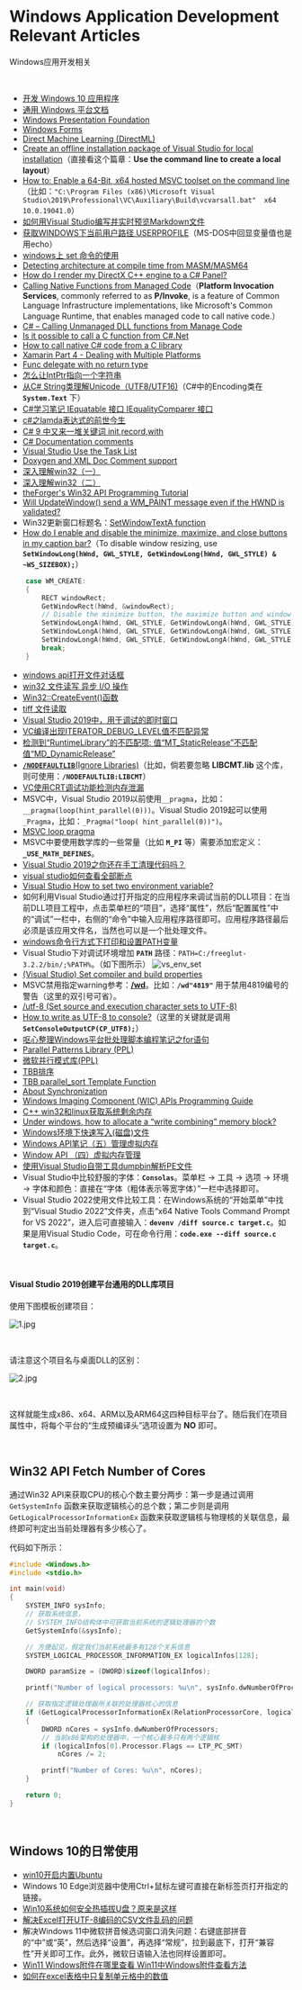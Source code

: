 # Windows Application Development Relevant Articles
Windows应用开发相关

<br />

- [开发 Windows 10 应用程序](https://docs.microsoft.com/zh-cn/learn/paths/develop-windows10-apps/)
- [通用 Windows 平台文档](https://docs.microsoft.com/zh-cn/windows/uwp/)
- [Windows Presentation Foundation](https://docs.microsoft.com/en-us/dotnet/framework/wpf/)
- [Windows Forms](https://docs.microsoft.com/en-us/dotnet/framework/winforms/)
- [Direct Machine Learning (DirectML)](https://docs.microsoft.com/en-us/windows/ai/directml/dml)
- [Create an offline installation package of Visual Studio for local installation](https://learn.microsoft.com/en-us/visualstudio/install/create-an-offline-installation-of-visual-studio)（直接看这个篇章：**Use the command line to create a local layout**）
- [How to: Enable a 64-Bit, x64 hosted MSVC toolset on the command line](https://learn.microsoft.com/en-us/cpp/build/how-to-enable-a-64-bit-visual-cpp-toolset-on-the-command-line)（比如：`"C:\Program Files (x86)\Microsoft Visual Studio\2019\Professional\VC\Auxiliary\Build\vcvarsall.bat"  x64  10.0.19041.0`）
- [如何用Visual Studio编写并实时预览Markdown文件](https://blog.csdn.net/qq_35504602/article/details/108054416)
- [获取WINDOWS下当前用户路径 USERPROFILE](https://blog.csdn.net/woodsp/article/details/51922920)（MS-DOS中回显变量值也是用echo）
- [windows上 set 命令的使用](https://jingyan.baidu.com/article/ab0b56303e0c63c15afa7dfe.html)
- [Detecting architecture at compile time from MASM/MASM64](https://stackoverflow.com/questions/2595550/detecting-architecture-at-compile-time-from-masm-masm64)
- [How do I render my DirectX C++ engine to a C# Panel?](https://gamedev.stackexchange.com/questions/124249/how-do-i-render-my-directx-c-engine-to-a-c-panel)
- [Calling Native Functions from Managed Code](https://docs.microsoft.com/en-us/cpp/dotnet/calling-native-functions-from-managed-code?view=vs-2019)（**Platform Invocation Services**, commonly referred to as **P/Invoke**, is a feature of Common Language Infrastructure implementations, like Microsoft's Common Language Runtime, that enables managed code to call native code.）
- [C# – Calling Unmanaged DLL functions from Manage Code](https://codesteps.com/2018/10/13/c-sharp-calling-unmanaged-dll-functions-from-manage-code/)
- [Is it possible to call a C function from C#.Net](https://stackoverflow.com/questions/11425202/is-it-possible-to-call-a-c-function-from-c-net)
- [How to call native C# code from a C library](https://forums.xamarin.com/discussion/98337/how-to-call-native-c-code-from-a-c-library)
- [Xamarin Part 4 - Dealing with Multiple Platforms](https://docs.microsoft.com/en-us/xamarin/cross-platform/app-fundamentals/building-cross-platform-applications/platform-divergence-abstraction-divergent-implementation)
- [Func delegate with no return type](https://stackoverflow.com/questions/917551/func-delegate-with-no-return-type)
- [怎么让IntPtr指向一个字符串](http://www.myexception.cn/c-sharp/73219.html)
- [从C# String类理解Unicode（UTF8/UTF16)](https://www.cnblogs.com/zizifn/p/4734456.html)（C\#中的Encoding类在 **`System.Text`** 下）
- [C#学习笔记 IEquatable 接口 IEqualityComparer 接口](https://blog.csdn.net/july_yeye/article/details/68951425)
- [c#之lamda表达式的前世今生](https://www.toutiao.com/i6769386569053766157/)
- [C# 9 中又来一堆关键词 init,record,with](https://www.toutiao.com/a6865808561528799756/)
- [C# Documentation comments](https://docs.microsoft.com/en-us/dotnet/csharp/language-reference/language-specification/documentation-comments)
- [Visual Studio Use the Task List](https://docs.microsoft.com/en-us/visualstudio/ide/using-the-task-list)
- [Doxygen and XML Doc Comment support](https://devblogs.microsoft.com/cppblog/doxygen-and-xml-doc-comment-support/)
- [深入理解win32（一）](https://www.anquanke.com/post/id/259450)
- [深入理解win32（二）](https://www.anquanke.com/post/id/260799)
- [theForger's Win32 API Programming Tutorial](http://www.winprog.org/tutorial/)
- [Will UpdateWindow() send a WM_PAINT message even if the HWND is validated?](https://stackoverflow.com/questions/31038543/will-updatewindow-send-a-wm-paint-message-even-if-the-hwnd-is-validated)
- Win32更新窗口标题名：[SetWindowTextA function](https://learn.microsoft.com/en-us/windows/win32/api/winuser/nf-winuser-setwindowtexta)
- [How do I enable and disable the minimize, maximize, and close buttons in my caption bar?](https://devblogs.microsoft.com/oldnewthing/20100604-00/?p=13803)（To disable window resizing, use **`SetWindowLong(hWnd, GWL_STYLE, GetWindowLong(hWnd, GWL_STYLE) & ~WS_SIZEBOX);`**）
```c
    case WM_CREATE:
    {
        RECT windowRect;
        GetWindowRect(hWnd, &windowRect);
        // Disable the minimize button, the maximize button and window resizing.
        SetWindowLongA(hWnd, GWL_STYLE, GetWindowLongA(hWnd, GWL_STYLE) & ~WS_MINIMIZEBOX);
        SetWindowLongA(hWnd, GWL_STYLE, GetWindowLongA(hWnd, GWL_STYLE) & ~WS_MAXIMIZEBOX);
        SetWindowLongA(hWnd, GWL_STYLE, GetWindowLongA(hWnd, GWL_STYLE) & ~WS_SIZEBOX);
        break;
    }
```
- [windows api打开文件对话框](https://www.dgrt.cn/news/show-318637.html?action=onClick)
- [win32 文件读写 异步 I/O 操作](https://blog.csdn.net/wowocpp/article/details/80512606)
- [Win32::CreateEvent()函数](https://blog.csdn.net/su_787910081/article/details/21621025)
- [tiff 文件读取](https://www.oschina.net/question/565065_138958)
- [Visual Studio 2019中，用于调试的即时窗口](https://docs.microsoft.com/zh-cn/visualstudio/ide/reference/immediate-window?view=vs-2019)
- [VC编译出现ITERATOR_DEBUG_LEVEL值不匹配异常](https://blog.csdn.net/crystalshaw/article/details/79961140)
- [检测到“RuntimeLibrary”的不匹配项: 值“MT_StaticRelease”不匹配值“MD_DynamicRelease”](https://blog.csdn.net/hk121/article/details/80334481)
- [**`/NODEFAULTLIB`**(Ignore Libraries)](https://learn.microsoft.com/en-us/cpp/build/reference/nodefaultlib-ignore-libraries)（比如，倘若要忽略 **LIBCMT.lib** 这个库，则可使用：**`/NODEFAULTLIB:LIBCMT`**）
- [VC使用CRT调试功能检测内存泄漏](https://blog.csdn.net/lvwx369/article/details/41776965)
- MSVC中，Visual Studio 2019以前使用`__pragma`，比如：`__pragma(loop(hint_parallel(0)))`。Visual Studio 2019起可以使用`_Pragma`，比如：`_Pragma("loop( hint_parallel(0))")`。
- [MSVC loop pragma](https://docs.microsoft.com/en-us/cpp/preprocessor/loop?redirectedfrom=MSDN)
- MSVC中要使用数学库的一些常量（比如 **`M_PI`** 等）需要添加宏定义：**`_USE_MATH_DEFINES`**。
- [Visual Studio 2019之你还在手工清理代码吗？](https://www.toutiao.com/i6760478177031619075/)
- [visual studio如何查看全部断点](http://ask.zol.com.cn/x/9061922.html)
- [Visual Studio How to set two environment variable?](https://social.msdn.microsoft.com/Forums/vstudio/en-US/4665af21-19bf-442b-952f-7f08694b94ec/how-to-set-two-environment-variable)
- 如何利用Visual Studio通过打开指定的应用程序来调试当前的DLL项目：在当前DLL项目工程中，点击菜单栏的“项目”，选择“属性”，然后“配置属性”中的“调试”一栏中，右侧的“命令”中输入应用程序路径即可。应用程序路径最后必须是该应用文件名，当然也可以是一个批处理文件。
- [windows命令行方式下打印和设置PATH变量](https://www.shuzhiduo.com/A/pRdBAYO75n/)
- Visual Studio下对调试环境增加 **`PATH`** 路径：`PATH=C:/freeglut-3.2.2/bin/;%PATH%`。（如下图所示）
![vs_env_set](images/vs_env_set.png)
- [(Visual Studio) Set compiler and build properties](https://docs.microsoft.com/en-us/cpp/build/working-with-project-properties)
- MSVC禁用指定warning参考：**[/wd](https://learn.microsoft.com/en-us/cpp/build/reference/compiler-option-warning-level)**。比如：**`/wd"4819"`** 用于禁用4819编号的警告（这里的双引号可省）。
- [/utf-8 (Set source and execution character sets to UTF-8)](https://learn.microsoft.com/en-us/cpp/build/reference/utf-8-set-source-and-executable-character-sets-to-utf-8)
- [How to write as UTF-8 to console?](https://github.com/microsoft/terminal/issues/396)（这里的关键就是调用 **`SetConsoleOutputCP(CP_UTF8);`**）
- [呕心整理Windows平台批处理脚本编程笔记之for语句](https://www.toutiao.com/a6798393017280496139)
- [Parallel Patterns Library (PPL)](https://docs.microsoft.com/en-us/cpp/parallel/concrt/parallel-patterns-library-ppl)
- [微软并行模式库(PPL)](https://blog.csdn.net/longji/article/details/95199668)
- [TBB排序](https://blog.csdn.net/beyondjhf_2008/article/details/83405545)
- [TBB parallel_sort Template Function](https://www.threadingbuildingblocks.org/docs/help/index.htm#reference/algorithms/parallel_sort_func.html)
- [About Synchronization](https://docs.microsoft.com/zh-cn/windows/win32/sync/about-synchronization)
- [Windows Imaging Component (WIC) APIs Programming Guide](https://docs.microsoft.com/en-us/windows/win32/wic/-wic-programming-guide)
- [C++ win32和linux获取系统剩余内存](https://blog.csdn.net/q1368232592/article/details/85157823)
- [Under windows, how to allocate a “write combining” memory block?](https://stackoverflow.com/questions/883622/under-windows-how-to-allocate-a-write-combining-memory-block)
- [Windows环境下快速写入(磁盘)文件](http://blog.sina.com.cn/s/blog_8d8425f301019fsk.html)
- [Windows API笔记（五）管理虚拟内存](https://blog.csdn.net/lwwl12/article/details/89914275)
- [Window API （四）虚拟内存管理](https://blog.csdn.net/fansongy/article/details/7077605)
- [使用Visual Studio自带工具dumpbin解析PE文件](https://www.cnblogs.com/cyx-b/p/13488380.html)
- Visual Studio中比较舒服的字体：**`Consolas`**。菜单栏 -> 工具 -> 选项 -> 环境 -> 字体和颜色：直接在“字体（粗体表示等宽字体）”一栏中选择即可。
- Visual Studio 2022使用文件比较工具：在Windows系统的“开始菜单”中找到“Visual Studio 2022”文件夹，点击“x64 Native Tools Command Prompt for VS 2022”，进入后可直接输入：**`devenv /diff source.c target.c`**。如果是用Visual Studio Code，可在命令行用：**`code.exe --diff source.c target.c`**。

<br />

#### Visual Studio 2019创建平台通用的DLL库项目

使用下图模板创建项目：

![1.jpg](images/1.JPG)

<br />

请注意这个项目名与桌面DLL的区别：

![2.jpg](images/2.JPG)

<br />

这样就能生成x86、x64、ARM以及ARM64这四种目标平台了。随后我们在项目属性中，将每个平台的“生成预编译头”选项设置为 **NO** 即可。

<br />

## Win32 API Fetch Number of Cores

通过Win32 API来获取CPU的核心个数主要分两步：第一步是通过调用 `GetSystemInfo` 函数来获取逻辑核心的总个数；第二步则是调用 `GetLogicalProcessorInformationEx` 函数来获取逻辑核与物理核的关联信息，最终即可判定出当前处理器有多少核心了。

代码如下所示：

```c
#include <Windows.h>
#include <stdio.h>

int main(void)
{
    SYSTEM_INFO sysInfo;
    // 获取系统信息，
    // SYSTEM_INFO结构体中可获取当前系统的逻辑处理器的个数
    GetSystemInfo(&sysInfo);

    // 方便起见，假定我们当前系统最多有128个关系信息
    SYSTEM_LOGICAL_PROCESSOR_INFORMATION_EX logicalInfos[128];

    DWORD paramSize = (DWORD)sizeof(logicalInfos);

    printf("Number of logical processors: %u\n", sysInfo.dwNumberOfProcessors);

    // 获取指定逻辑处理器所关联的处理器核心的信息
    if (GetLogicalProcessorInformationEx(RelationProcessorCore, logicalInfos, &paramSize))
    {
        DWORD nCores = sysInfo.dwNumberOfProcessors;
        // 当前x86架构的处理器中，一个核心最多只有两个逻辑核
        if (logicalInfos[0].Processor.Flags == LTP_PC_SMT)
            nCores /= 2;

        printf("Number of Cores: %u\n", nCores);
    }

    return 0;
}
```

<br />

## Windows 10的日常使用
- [win10开启内置Ubuntu](https://www.jianshu.com/p/6d6e629df051)
- Windows 10 Edge浏览器中使用Ctrl+鼠标左键可直接在新标签页打开指定的链接。
- [Win10系统如何安全热插拔U盘？原来是这样](https://baijiahao.baidu.com/s?id=1640567816308715538&wfr=spider&for=pc)
- [解决Excel打开UTF-8编码的CSV文件乱码的问题](https://jingyan.baidu.com/article/7082dc1c359cbbe40a89bd3e.html)
- 解决Windows 11中微软拼音候选词窗口消失问题：右键底部拼音的“中”或“英”，然后选择“设置”，再选择“常规”，拉到最底下，打开“兼容性”开关即可工作。此外，微软日语输入法也同样设置即可。
- [Win11 Windows附件在哪里查看 Win11中Windows附件查看方法](https://www.pconline.com.cn/win11/1476/14764009.html)
- [如何在excel表格中只复制单元格中的数值](https://jingyan.baidu.com/article/414eccf6a751966b431f0a27.html)

